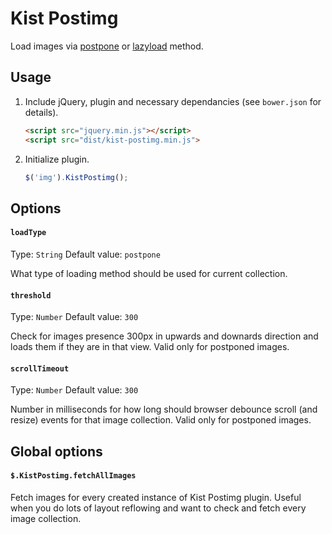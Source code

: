 # Kist Postimg

Load images via [postpone](https://dvcs.w3.org/hg/webperf/raw-file/tip/specs/ResourcePriorities/Overview.html#attr-postpone) or [lazyload](https://dvcs.w3.org/hg/webperf/raw-file/tip/specs/ResourcePriorities/Overview.html#attr-lazyload) method.

## Usage

1. Include jQuery, plugin and necessary dependancies (see `bower.json` for details).

    ```html
    <script src="jquery.min.js"></script>
    <script src="dist/kist-postimg.min.js">
    ```

3. Initialize plugin.

    ```javascript
    $('img').KistPostimg();
    ```

## Options

#### `loadType`

Type: `String`
Default value: `postpone`

What type of loading method should be used for current collection.

#### `threshold`

Type: `Number`
Default value: `300`

Check for images presence 300px in upwards and downards direction and loads them
if they are in that view. Valid only for postponed images.

#### `scrollTimeout`

Type: `Number`
Default value: `300`

Number in milliseconds for how long should browser debounce scroll (and resize)
events for that image collection. Valid only for postponed images.

## Global options

#### `$.KistPostimg.fetchAllImages`

Fetch images for every created instance of Kist Postimg plugin. Useful when you
do lots of layout reflowing and want to check and fetch every image collection.
